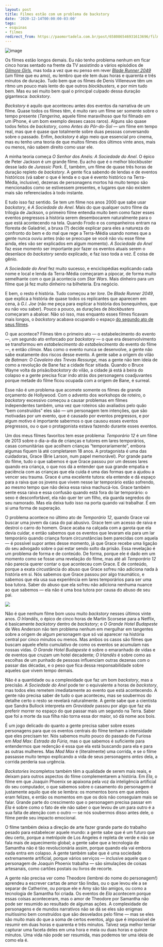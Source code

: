 ```yaml
---
layout: post
title: Filmes estão com um problema de backstory
date: '2020-12-14T00:00:00-03:00'
tags:
- esquinas
- filmes
redirect_from: https://paomortadela.com.br/post/658086546931613696/filmes-est%C3%A3o-com-um-problema-de-backstory
---
```

![image](https://64.media.tumblr.com/b08998b453a37d127e96108735297a6a/d475380a322c9be1-92/s540x810/64b01e4424962a815e64c2b4c9b369d8ea808cc7.jpg)

Os filmes estão longos demais. Eu não tenho problema nenhum em ficar cinco horas sentado na frente da TV assistindo a vários episódios de [_Gilmore Girls_](https://paomortadela.com.br/post/658074270261542912/), mas toda a vez que eu penso em rever [_Blade Runner 2049_](https://paomortadela.com.br/post/658060025568378880/) (um filme que eu amo), eu lembro que ele tem duas horas e quarenta e três minutos de duração. Tudo bem que os filmes de Denis Villeneuve têm um ritmo um pouco mais lento do que outros _blockbusters_, e por mim tudo bem. Mas eu sei muito bem qual o principal culpado dessa duração gigantesca: _backstory_.

_Backstory_ é aquilo que aconteceu antes dos eventos da narrativa de um filme. Quase todos os filmes têm, é muito raro um filme ser somente sobre o tempo presente (_Tangerina_, aquele filme maravilhoso que foi filmado em um iPhone, é um bom exemplo desses casos raros). Alguns são quase todos feitos de _backstory_, como _Antes do Pôr-do-Sol_ — um filme em tempo real, mas que é quase que totalmente sobre duas pessoas conversando sobre o passado. Enfim, _backstory_ é algo meio que essencial pro cinema, mas eu tenho uma teoria de que muitos filmes dos últimos vinte anos, mais ou menos, não sabem direito como usar ele.

A minha teoria começa _O Senhor dos Anéis: A Sociedade do Anel_. O épico de Peter Jackson é um grande filme. Eu acho que é o melhor blockbuster desse lado de _Jurassic Park_. É, também, um filme de quase três horas de duração repleto de _backstory_. A gente fica sabendo de lendas e de eventos históricos (vá saber o que é lenda e o que é evento histórico na Terra-Média, inclusive), dezenas de personagens mortos há muito tempo são mencionados como se estivessem presentes, e lugares que não existem mais são referenciados à todo instante.

E tudo isso faz sentido. Se tem um filme nos anos 2000 que sabe usar _backstory_, é _A Sociedade do Anel_. Mais do que qualquer outro filme da trilogia de Jackson, o primeiro filme entendia muito bem como fazer esses eventos pregressos à história serem desembocarem naturalmente para o que está acontecendo na tela. Quando Frodo e os companheiros entram na floresta de Galadriel, a bruxa (?) decide explicar para eles a natureza do confronto do bem e do mal que rege a Terra-Média usando nomes que a gente nunca ouviu antes (não se preocupe se você não viu esse filme ainda, eles vão ser explicados em algum momento). _A Sociedade do Anel_ faz esse momento ser importante por fazer os eventos atuais serem o desenlace do _backstory_ sendo explicado, e faz isso toda a vez. É coisa de gênio.

_A Sociedade do Anel_ fez muito sucesso, e enciclopédias explicando cada nome e local e lenda da Terra-Média começaram a pipocar, de forma muito semelhante com o que já acontecia com _Star Wars_. Mais dinheiro para um filme que já fez muito dinheiro na bilheteria. Era negócio.

E bem, o resto é história. Tudo começou a ter _lore_. De _Blade Runner 2049_, que explica a história de quase todos os replicantes que aparecem em cena, à _G.I. Joe_ (não me peça para explicar a história dos bonequinhos, que eu não vou saber). Pouco a pouco, as durações de _blockbusters_ começaram a abaloar. Não só isso, mas enquanto esses filmes ficavam mais longos, o _backstory_ acabava ocupando o espaço [do segundo ato de seus filmes](https://www.vox.com/2016/6/29/12046656/independence-day-resurgence-bad-review-no-second-act-problem).

O que acontece? Filmes têm o primeiro ato — o estabelecimento do evento —, um segundo ato enforcado por _backstory_ — o que era desenvolvimento se transformou em _estabelecimento do estabelecimento_ do evento do filme —, e então _clímax_. Mas como o evento nunca se desenvolve, a gente não sabe exatamente dos riscos desse evento. A gente sabe a origem do vilão de _Batman: O Cavaleiro das Trevas Ressurge_, mas a gente não tem ideia de como a revolução de Bane faz a cidade ficar sitiada. Quando o Bruce Wayne volta da prisão/_backstory_ do vilão, a cidade já está à beira do colapso e a gente precisa ficar indo atrás dos personagens coadjuvantes porque metade do filme ficou ocupada com a origem de Bane, é surreal.

Esse não é um problema que acomete somente os filmes de grande orçamento de Hollywood. Com o advento dos workshops de roteiro, o _backstory_ excessivo começou a causar problemas em filmes independentes também, uma vez que roteiros são avaliados pelo quão “bem construídos” eles são — um personagem tem intenções, que são motivadas por um evento, que é causado por eventos pregressos, e por algum motivo é importante sabermos o que causou esses eventos pregressos, ou o que o protagonista estava fazendo durante esses eventos.

Um dos meus filmes favoritos tem esse problema: _Temporário 12_ é um filme de 2013 sobre o dia-a-dia de crianças e tutores em lares temporários, casas comunitárias que acolhem crianças “temporariamente”, embora algumas fiquem lá até completarem 18 anos. A protagonista é uma das cuidadoras, Grace (Brie Larson, num papel memorável). Por grande parte do filme, tudo o que sabemos é que Grace passou por um desses lares quando era criança, o que nos dá a entender que sua grande empatia e paciência com as crianças que ela cuida é uma das formas que a ajudou a vencer seu trauma. Grace é uma excelente tutora: ela entende e dá espaço para a raiva que os jovens que vivem nesse lar temporário estão sofrendo, ao mesmo tempo que não deixa essa raiva machucá-los. Grace também sente essa raiva e essa confusão quando está fora do lar temporário: o sexo é desconfortável, ela não quer ter um filho, ela guarda segredos do seu namorado. Mas ela deixa tudo isso na porta quando vai trabalhar. É em si uma forma de superação.

O problema acontece no último ato de _Temporário 12_, quando Grace vai buscar uma jovem da casa do pai abusivo. Grace tem um acesso de raiva e destroi o carro do homem. Grace acaba na calçada com a garota que ela devia cuidar, e então sabemos que os eventos que levaram ela para um lar temporário quando criança foram circunstâncias bem parecidas com aquela — é possível supor antes desse momento, já que Grace recebe uma ligação do seu advogado sobre o pai estar sendo solto da prisão. Essa revelação é um problema de forma e de conteúdo. De forma, porque ele é dado em um momento como se fosse uma revelação do filme, mas até ali _Temporário 12_ não parecia querer contar o que aconteceu com Grace. E de conteúdo, porque a exata circustância do abuso que Grace sofreu não adiciona nada à história em si. Nós sabemos que Grace passou por algo traumático, e sabemos que ela usa sua experiência em lares temporários para ser uma boa tutora. Saber do abuso que ela sofreu não adiciona nenhuma nuance ao que sabemos — ela não é uma boa tutora por causa do abuso de seu pai.

![](https://64.media.tumblr.com/c9381ba6bdbc3fd841f18ad8ebe9a9f8/d475380a322c9be1-b9/s540x810/0520be7aaa389c52bf651f6323cedf7ad3c07956.jpg)

Não é que nenhum filme bom usou muito _backstory_ nesses últimos vinte anos. _O Irlandês_, o épico de cinco horas de Martin Scorsese para a Netflix, é basicamente _backstory_ dentro de _backstory_; e _O Grande Hotel Budapeste_ de Wes Anderson não tem problema nenhum em mergulhar em tangentes sobre a origem de algum personagem que só vai aparecer na história central por cinco minutos ou menos. Mas ambos os casos são filmes que buscam aquele efeito cumulativo de como os eventos se acumulam nas nossas vidas. _O Grande Hotel Budapeste_ é sobre o emaranhado de vidas e de eventos que cruzam um hotel decadente; _O Irlandês_ é sobre como as escolhas de um punhado de pessoas influenciam outras dezenas com o passar das décadas, e o peso que fica dessa responsabilidade sobre aqueles que vivem tempo demais.

Não é a quantidade ou a complexidade que faz um bom _backstory_, mas a precisão. _A Sociedade do Anel_ pode ter o equivalente a horas de _backstory_, mas todos eles remetem imediatamente ao evento que está acontecendo. A gente não precisa saber de tudo o que aconteceu, mas se soubermos do detalhe certo o resto se revelará naturalmente. A gente sabe que a cientista que Sandra Bullock interpreta em _Gravidade_ passou por algo que faz ela preferir morrer no espaço do que passar mais um segundo na Terra. Saber que foi a morte da sua filha não torna essa dor maior, só dá nome aos bois.

É um jogo delicado do quanto a gente precisa saber sobre esses personagens para que os eventos centrais do filme tenham a intensidade que eles precisam ter. Nós sabemos muito pouco do passado de Furiosa em _Mad Max: Estrada da Fúria_, mas o que sabemos é suficiente para entendermos que redenção é essa que ela está buscando para ela e para as outras mulheres. Mas _Mad Max_ é (literalmente) uma corrida, e se o filme passasse muito tempo explicando a vida de seus personagens _antes_ dela, a corrida perderia sua urgência.

_Backstories_ incompletos também têm a qualidade de serem mais reais, e deixam para outros aspectos do filme complementarem a história. Em _Ela_, o filme em que Joaquin Phoenix se apaixona pela voz da inteligência artificial do seu computador, o que sabemos sobre o casamento do personagem é justamente aquilo que ele se lembra: os momentos bons em que ambos eram felizes, e então os momentos em que os dois não conseguiam mais se falar. Grande parte do crescimento que o personagem precisa passar em _Ela_ é sobre como o fato de ele não saber o que levou de um para outro é a sua falta de atenção com o outro — se nós soubermos disso antes dele, o filme perde seu impacto emocional.

O filme também deixa a direção de arte fazer grande parte do trabalho pesado para estabelecer aquele mundo: a gente sabe que é um futuro que deu certo, porque a metrópole de Los Angeles é repleta de verde e não se fala mais de aquecimento global; a gente sabe que a tecnologia de Samantha não é tão revolucionária assim, porque quando ela vai embora nada entra em colapso. A gente também sabe que é uma sociedade extremamente artificial, porque vários serviços — inclusive aquele que o personagem de Joaquin Phoenix trabalha — são simulações de coisas artesanais, como cartões postais ou livros de recorte.

A gente não precisa ver como Theodore (lembrei do nome do personagem!) aprendeu a escrever cartas de amor tão lindas, ou o que levou ele a se separar de Catherine, ou porque ele e Amy são tão amigos, ou como a tecnologia de Samantha foi criada. Os eventos de _Ela_ acontecem porque essas coisas aconteceram, mas o amor de Theodore por Samantha não pode ser resumido ao resultado de algumas ações. A complexidade de personagens e de mundos narrativos não se dá se eles são enigmas muitíssimo bem construídos que são desvelados pelo filme — mas se eles são muito mais do que a soma de certos eventos, algo que é impossível de resumir em duas horas e quarenta e três minutos. Talvez seja melhor tentar capturar uma faceta deles em uma hora e meia ou duas horas e quinze minutos. Uma vida não pode ser resumida, mas podemos ter uma ideia de como ela é.

